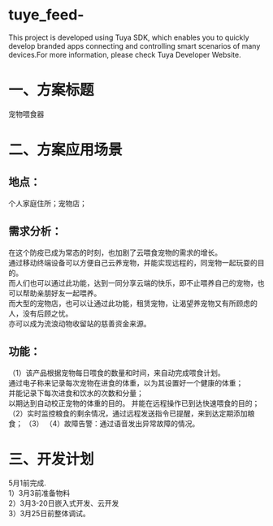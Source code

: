 # tuye_feed-
This project is developed using Tuya SDK, which enables you to quickly develop branded apps connecting and controlling smart scenarios of many devices.For more information, please check Tuya Developer Website.

一、方案标题
==
宠物喂食器

二、方案应用场景
==
地点：
-
个人家庭住所；宠物店；  

需求分析：
- 
在这个防疫已成为常态的时刻，也加剧了云喂食宠物的需求的增长。  
通过移动终端设备可以方便自己云养宠物，并能实现远程的，同宠物一起玩耍的目的。  
而人们也可以通过此功能，达到一同分享云端的快乐，即不止喂养自己的宠物，也可以帮助亲朋好友一起喂养。  
而大型的宠物店，也可以让通过此功能，租赁宠物，让渴望养宠物又有所顾虑的人，没有后顾之忧。  
亦可以成为流浪动物收留站的慈善资金来源。  

功能：
-
（1）该产品根据宠物每日喂食的数量和时间，来自动完成喂食计划。  
通过电子称来记录每次宠物在进食的体重，以为其设置好一个健康的体重；  
并能记录下每次进食和饮水的次数和分量；  
以期达到自动校正宠物的体重的目的。
并能在远程操作已到达快速喂食的目的；  
（2）实时监控粮食的剩余情况，通过远程发送指令已提醒，来到达定期添加粮食； 
（3）
（4）故障告警：通过语音发出异常故障的情况。  

三、开发计划
==
5月1前完成.  
1）3月3前准备物料  
2）3月3-20日嵌入式开发、云开发  
3）3月25日前整体调试。
